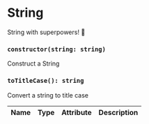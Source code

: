 # String

String with superpowers! 💪

### `constructor(string: string)`

Construct a String

### `toTitleCase(): string`

Convert a string to title case

| Name | Type | Attribute | Description |
| ---- | ---- | --------- | ----------- |

